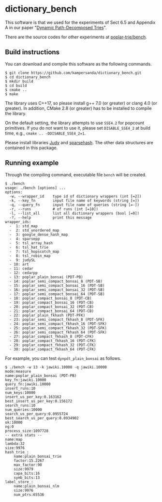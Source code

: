 # dictionary_bench

This software is that we used for the experiments of Sect 6.5 and Appendix A in our paper "[Dynamic Path-Decomposed Tries](https://arxiv.org/abs/1906.06015)".

There are the source codes for other experiments at [poplar-trie/bench](https://github.com/kampersanda/poplar-trie/tree/master/bench).

## Build instructions

You can download and compile this software as the following commands.

```
$ git clone https://github.com/kampersanda/dictionary_bench.git
$ cd dictionary_bench
$ mkdir build
$ cd build
$ cmake ..
$ make
```

The library uses C++17, so please install g++ 7.0 (or greater) or clang 4.0 (or greater).
In addition, CMake 2.8 (or greater) has to be installed to compile the library.

On the default setting, the library attempts to use `SSE4.2` for popcount primitives.
If you do not want to use it, please set `DISABLE_SSE4_2` at build time, e.g., `cmake .. -DDISABLE_SSE4_2=1`.

Please install libraries [Judy](http://judy.sourceforge.net) and [sparsehash](https://github.com/sparsehash/sparsehash). The other data structures are contained in this package.

## Running example 

Through the compiling command, executable file `bench` will be created.

```
$ ./bench 
usage: ./bench [options] ... 
options:
  -w, --wrapper_id    type id of dictionary wrappers (int [=2])
  -k, --key_fn        input file name of keywords (string [=])
  -q, --query_fn      input file name of queries (string [=-])
  -r, --runs          # of runs (int [=10])
  -l, --list_all      list all dictionary wrappers (bool [=0])
  -?, --help          print this message
wrapper_ids:
  -  1: std_map
  -  2: std_unordered_map
  -  3: google_dense_hash_map
  -  4: sparsepp
  -  5: tsl_array_hash
  -  6: tsl_hat_trie
  -  7: tsl_hopscotch_map
  -  8: tsl_robin_map
  -  9: judySL
  - 10: art
  - 11: cedar
  - 12: cedarpp
  - 13: poplar_plain_bonsai (PDT-PB)
  - 14: poplar_semi_compact_bonsai_8 (PDT-SB)
  - 15: poplar_semi_compact_bonsai_16 (PDT-SB)
  - 16: poplar_semi_compact_bonsai_32 (PDT-SB)
  - 17: poplar_semi_compact_bonsai_64 (PDT-SB)
  - 18: poplar_compact_bonsai_8 (PDT-CB)
  - 19: poplar_compact_bonsai_16 (PDT-CB)
  - 20: poplar_compact_bonsai_32 (PDT-CB)
  - 21: poplar_compact_bonsai_64 (PDT-CB)
  - 22: poplar_plain_fkhash (PDT-PFK)
  - 23: poplar_semi_compact_fkhash_8 (PDT-SFK)
  - 24: poplar_semi_compact_fkhash_16 (PDT-SFK)
  - 25: poplar_semi_compact_fkhash_32 (PDT-SFK)
  - 26: poplar_semi_compact_fkhash_64 (PDT-SFK)
  - 27: poplar_compact_fkhash_8 (PDT-CFK)
  - 28: poplar_compact_fkhash_16 (PDT-CFK)
  - 29: poplar_compact_fkhash_32 (PDT-CFK)
  - 30: poplar_compact_fkhash_64 (PDT-CFK)
```

For example, you can test `dynpdt_plain_bonsai` as follows.

```
$ ./bench -w 13 -k jawiki.10000 -q jawiki.10000 
mode:measure
name:poplar_plain_bonsai (PDT-PB)
key_fn:jawiki.10000
query_fn:jawiki.10000
insert_runs:10
num_keys:10000
insert_us_per_key:0.163162
best_insert_us_per_key:0.156172
search_runs:10
num_queries:10000
search_us_per_query:0.0955724
best_search_us_per_query:0.0934902
ok:10000
ng:0
process_size:1097728
-- extra stats --
name:map
lambda:32
size:9976
hash_trie_:
    name:plain_bonsai_trie
    factor:15.2267
    max_factor:90
    size:9979
    capa_bits:16
    symb_bits:13
label_store_:
    name:plain_bonsai_nlm
    size:9976
    num_ptrs:65536
```